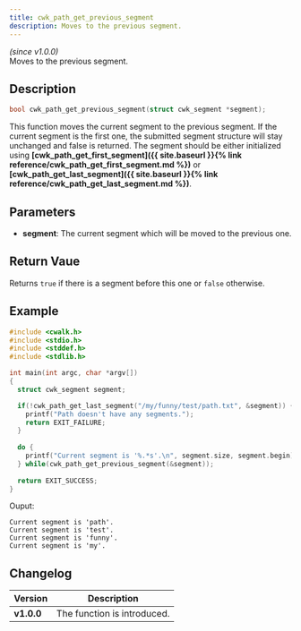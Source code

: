 ```yaml
---
title: cwk_path_get_previous_segment
description: Moves to the previous segment.
---
```


_(since v1.0.0)_  
Moves to the previous segment.

## Description
```c
bool cwk_path_get_previous_segment(struct cwk_segment *segment);
```

This function moves the current segment to the previous segment. If the current segment is the first one, the submitted segment structure will stay unchanged and false is returned. The segment should be either initialized using **[cwk_path_get_first_segment]({{ site.baseurl }}{% link reference/cwk_path_get_first_segment.md %})** or **[cwk_path_get_last_segment]({{ site.baseurl }}{% link reference/cwk_path_get_last_segment.md %})**.

## Parameters
 * **segment**: The current segment which will be moved to the previous one.

## Return Vaue
Returns ``true`` if there is a segment before this one or ``false`` otherwise.

## Example
```c
#include <cwalk.h>
#include <stdio.h>
#include <stddef.h>
#include <stdlib.h>

int main(int argc, char *argv[])
{
  struct cwk_segment segment;

  if(!cwk_path_get_last_segment("/my/funny/test/path.txt", &segment)) {
    printf("Path doesn't have any segments.");
    return EXIT_FAILURE;
  }
  
  do {
    printf("Current segment is '%.*s'.\n", segment.size, segment.begin);
  } while(cwk_path_get_previous_segment(&segment));
  
  return EXIT_SUCCESS;
}
```

Ouput:
```
Current segment is 'path'.
Current segment is 'test'.
Current segment is 'funny'.
Current segment is 'my'.
```

## Changelog

| Version    | Description                                            |
|------------|--------------------------------------------------------|
| **v1.0.0** | The function is introduced.                            |
